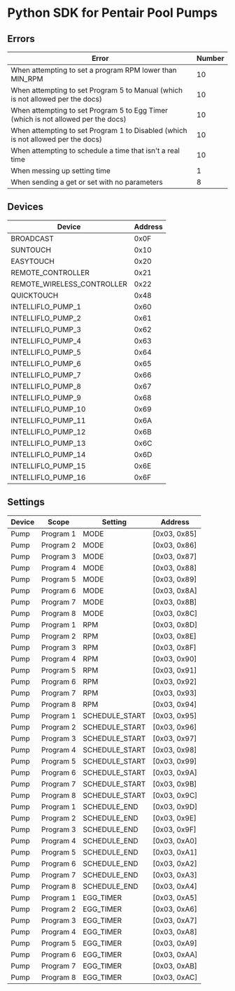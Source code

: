 # Python SDK for Pentair Pool Pumps

## Errors

|Error|Number|
|-|-|
|When attempting to set a program RPM lower than MIN_RPM|10|
|When attempting to set Program 5 to Manual (which is not allowed per the docs)|10|
|When attempting to set Program 5 to Egg Timer (which is not allowed per the docs)|10|
|When attempting to set Program 1 to Disabled (which is not allowed per the docs)|10|
|When attempting to schedule a time that isn't a real time|10|
|When messing up setting time|1|
|When sending a get or set with no parameters|8|

## Devices

|Device|Address|
|-|-|
|BROADCAST|0x0F|
|SUNTOUCH|0x10|
|EASYTOUCH|0x20|
|REMOTE_CONTROLLER|0x21|
|REMOTE_WIRELESS_CONTROLLER|0x22|
|QUICKTOUCH|0x48|
|INTELLIFLO_PUMP_1|0x60|
|INTELLIFLO_PUMP_2|0x61|
|INTELLIFLO_PUMP_3|0x62|
|INTELLIFLO_PUMP_4|0x63|
|INTELLIFLO_PUMP_5|0x64|
|INTELLIFLO_PUMP_6|0x65|
|INTELLIFLO_PUMP_7|0x66|
|INTELLIFLO_PUMP_8|0x67|
|INTELLIFLO_PUMP_9|0x68|
|INTELLIFLO_PUMP_10|0x69|
|INTELLIFLO_PUMP_11|0x6A|
|INTELLIFLO_PUMP_12|0x6B|
|INTELLIFLO_PUMP_13|0x6C|
|INTELLIFLO_PUMP_14|0x6D|
|INTELLIFLO_PUMP_15|0x6E|
|INTELLIFLO_PUMP_16|0x6F|

## Settings

|Device|Scope|Setting|Address|
|-|-|-|-|
|Pump|Program 1|MODE|[0x03, 0x85]|
|Pump|Program 2|MODE|[0x03, 0x86]|
|Pump|Program 3|MODE|[0x03, 0x87]|
|Pump|Program 4|MODE|[0x03, 0x88]|
|Pump|Program 5|MODE|[0x03, 0x89]|
|Pump|Program 6|MODE|[0x03, 0x8A]|
|Pump|Program 7|MODE|[0x03, 0x8B]|
|Pump|Program 8|MODE|[0x03, 0x8C]|
|Pump|Program 1|RPM|[0x03, 0x8D]|
|Pump|Program 2|RPM|[0x03, 0x8E]|
|Pump|Program 3|RPM|[0x03, 0x8F]|
|Pump|Program 4|RPM|[0x03, 0x90]|
|Pump|Program 5|RPM|[0x03, 0x91]|
|Pump|Program 6|RPM|[0x03, 0x92]|
|Pump|Program 7|RPM|[0x03, 0x93]|
|Pump|Program 8|RPM|[0x03, 0x94]|
|Pump|Program 1|SCHEDULE_START|[0x03, 0x95]|
|Pump|Program 2|SCHEDULE_START|[0x03, 0x96]|
|Pump|Program 3|SCHEDULE_START|[0x03, 0x97]|
|Pump|Program 4|SCHEDULE_START|[0x03, 0x98]|
|Pump|Program 5|SCHEDULE_START|[0x03, 0x99]|
|Pump|Program 6|SCHEDULE_START|[0x03, 0x9A]|
|Pump|Program 7|SCHEDULE_START|[0x03, 0x9B]|
|Pump|Program 8|SCHEDULE_START|[0x03, 0x9C]|
|Pump|Program 1|SCHEDULE_END|[0x03, 0x9D]|
|Pump|Program 2|SCHEDULE_END|[0x03, 0x9E]|
|Pump|Program 3|SCHEDULE_END|[0x03, 0x9F]|
|Pump|Program 4|SCHEDULE_END|[0x03, 0xA0]|
|Pump|Program 5|SCHEDULE_END|[0x03, 0xA1]|
|Pump|Program 6|SCHEDULE_END|[0x03, 0xA2]|
|Pump|Program 7|SCHEDULE_END|[0x03, 0xA3]|
|Pump|Program 8|SCHEDULE_END|[0x03, 0xA4]|
|Pump|Program 1|EGG_TIMER|[0x03, 0xA5]|
|Pump|Program 2|EGG_TIMER|[0x03, 0xA6]|
|Pump|Program 3|EGG_TIMER|[0x03, 0xA7]|
|Pump|Program 4|EGG_TIMER|[0x03, 0xA8]|
|Pump|Program 5|EGG_TIMER|[0x03, 0xA9]|
|Pump|Program 6|EGG_TIMER|[0x03, 0xAA]|
|Pump|Program 7|EGG_TIMER|[0x03, 0xAB]|
|Pump|Program 8|EGG_TIMER|[0x03, 0xAC]|
